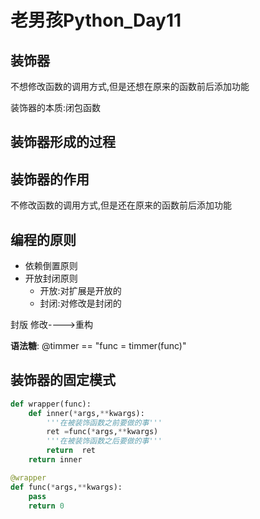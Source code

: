 # 老男孩Python_Day11

## 装饰器

不想修改函数的调用方式,但是还想在原来的函数前后添加功能

装饰器的本质:闭包函数

## 装饰器形成的过程

## 装饰器的作用

不修改函数的调用方式,但是还在原来的函数前后添加功能

## 编程的原则

- 依赖倒置原则
- 开放封闭原则
  - 开放:对扩展是开放的
  - 封闭:对修改是封闭的

封版   修改---->重构

**语法糖**: @timmer == "func = timmer(func)"

## 装饰器的固定模式

```python
def wrapper(func):
    def inner(*args,**kwargs):
        '''在被装饰函数之前要做的事'''
        ret =func(*args,**kwargs)
        '''在被装饰函数之后要做的事'''
        return  ret
    return inner

@wrapper
def func(*args,**kwargs):
    pass
    return 0
```

